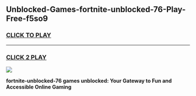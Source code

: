 
## Unblocked-Games-fortnite-unblocked-76-Play-Free-f5so9
<h3>
<a href="https://premium76.site?title=fortnite-unblocked-76&ref=19M">CLICK TO PLAY</a></h3>
<hr>

<h3>
<a href="https://premium76.site?title=fortnite-unblocked-76&ref=19M">CLICK 2 PLAY</a>
  
</h3>

<a href="https://premium76.site?title=fortnite-unblocked-76&ref=19M"><img src="https://clearcache.store/games.png"></a>


**fortnite-unblocked-76 games unblocked: Your Gateway to Fun and Accessible Online Gaming**
